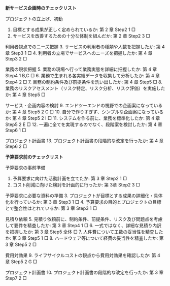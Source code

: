 
**新サービス企画時のチェックリスト**

プロジェクトの立上げ、初動
1. 目標とする成果が正しく定められているか: 第 2 章 Step2 1 □
2. サービスを改善するための十分な体制を組んだか: 第 2 章 Step2 3 □

利用者視点でのニーズ把握
3. サービスの利用者の種類や人数を把握したか: 第 4 章 Step3 1 □
4. 利用者の立場でサービスへのニーズを把握したか: 第 4 章 Step3 2 □

業務の現状把握
5. 業務の現場へ行って業務実態を詳細に把握したか: 第 4 章 Step4 1 B,C □
6. 業務で生まれる各実績データを収集して分析したか: 第 4 章 Step4 2 □
7. 業務の制約条件及び前提条件を洗い出したか: 第 4 章 Step5 □
8. 業務のリスクアセスメント（リスク特定、リスク分析、リスク評価）を実施したか: 第 4 章 Step5 □

サービス・企画内容の検討
9. エンドツーエンドの視野での企画案になっているか: 第 4 章 Step5 2 C □
10. 自分で作りすぎず、シンプルな企画案になっているか: 第 4 章 Step5 2 I □
11. システムを作る前に、業務を標準化したか: 第 4 章 Step5 2 E □
12. 一遍に全てを実現するのでなく、段階案を検討したか: 第 4 章 Step6 1 □

プロジェクト計画書
13. プロジェクト計画書の段階的な改定を行ったか: 第 4 章 Step6 2 □

**予算要求前のチェックリスト**

予算要求の事前準備
1. 予算要求に向けた活動計画を立てたか: 第 3 章 Step2 1 □
2. コスト削減に向けた検討を計画的に行ったか: 第 3章 Step2 3 □

予算要求に必要な資料の準備
3. プロジェクトが目標とする成果の詳細化・具体化を行っているか: 第 3 章 Step3 1 □
4. 予算要求の目的とプロジェクトの目標とで整合性はとれているか: 第 3 章 Step3 1 □

見積り依頼
5. 見積り依頼前に、制約条件、前提条件、リスク及び問題点を考慮して要件を精査したか: 第 3 章 Step4 1 □
6. 一式ではなく、詳細な見積り内訳を把握したか: 第 3 章 Step5 全体 □
7. 人件費について工数の妥当性を精査したか: 第 3 章 Step5 1 □
8. ハードウェア等について経費の妥当性を精査したか: 第 3 章 Step5 2 □

費用対効果
9. ライフサイクルコストの観点から費用対効果を確認したか: 第 4 章 Step5 2 G □

プロジェクト計画書
10. プロジェクト計画書の段階的な改定を行ったか: 第 3 章 Step7 2 □
